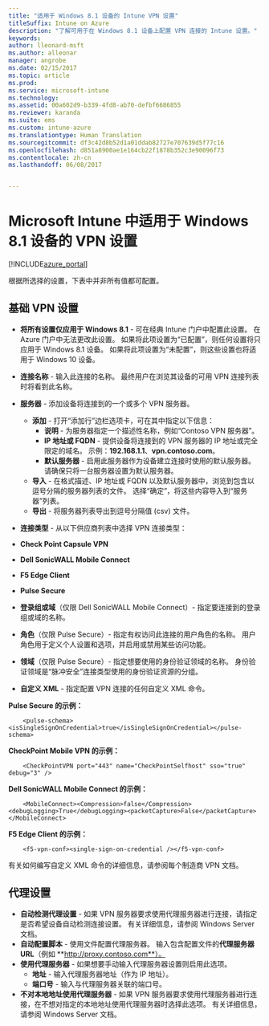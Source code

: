 ```yaml
---
title: "适用于 Windows 8.1 设备的 Intune VPN 设置"
titleSuffix: Intune on Azure
description: "了解可用于在 Windows 8.1 设备上配置 VPN 连接的 Intune 设置。"
keywords: 
author: lleonard-msft
ms.author: alleonar
manager: angrobe
ms.date: 02/15/2017
ms.topic: article
ms.prod: 
ms.service: microsoft-intune
ms.technology: 
ms.assetid: 00a602d9-b339-4fd8-ab70-defbf6686855
ms.reviewer: karanda
ms.suite: ems
ms.custom: intune-azure
ms.translationtype: Human Translation
ms.sourcegitcommit: df3c42d8b52d1a01ddab82727e707639d5f77c16
ms.openlocfilehash: d851a8900ae1e164cb22f1878b352c3e90096f73
ms.contentlocale: zh-cn
ms.lasthandoff: 06/08/2017


---
```


# <a name="vpn-settings-for-windows-81-devices-in-microsoft-intune"></a>Microsoft Intune 中适用于 Windows 8.1 设备的 VPN 设置

[!INCLUDE[azure_portal](./includes/azure_portal.md)]

根据所选择的设置，下表中并非所有值都可配置。

## <a name="base-vpn-settings"></a>基础 VPN 设置


- **将所有设置仅应用于 Windows 8.1** - 可在经典 Intune 门户中配置此设置。 在 Azure 门户中无法更改此设置。 如果将此项设置为“已配置”，则任何设置将只应用于 Windows 8.1 设备。 如果将此项设置为“未配置”，则这些设置也将适用于 Windows 10 设备。
- **连接名称** - 输入此连接的名称。 最终用户在浏览其设备的可用 VPN 连接列表时将看到此名称。
- **服务器** - 添加设备将连接到的一个或多个 VPN 服务器。
    - **添加** - 打开“添加行”边栏选项卡，可在其中指定以下信息：
        - **说明** - 为服务器指定一个描述性名称，例如“Contoso VPN 服务器”。
        - **IP 地址或 FQDN** - 提供设备将连接到的 VPN 服务器的 IP 地址或完全限定的域名。 示例：**192.168.1.1**、**vpn.contoso.com**。
        - **默认服务器** - 启用此服务器作为设备建立连接时使用的默认服务器。 请确保只将一台服务器设置为默认服务器。
    - **导入** - 在格式描述、IP 地址或 FQDN 以及默认服务器中，浏览到包含以逗号分隔的服务器列表的文件。 选择“确定”，将这些内容导入到“服务器”列表。
    - **导出** - 将服务器列表导出到逗号分隔值 (csv) 文件。

- **连接类型** - 从以下供应商列表中选择 VPN 连接类型：
- **Check Point Capsule VPN**
- **Dell SonicWALL Mobile Connect**
- **F5 Edge Client**
- **Pulse Secure**

<!--- **Fingerprint** (Check Point Capsule VPN only) - Specify a string (for example, "Contoso Fingerprint Code") that will be used to verify that the VPN server can be trusted. A fingerprint can be sent to the client so it knows to trust any server that presents the same fingerprint when connecting. If the device doesn’t already have the fingerprint, it will prompt the user to trust the VPN server that they are connecting to while showing the fingerprint. (The user manually verifies the fingerprint and chooses **trust** to connect.) --->

- **登录组或域**（仅限 Dell SonicWALL Mobile Connect）- 指定要连接到的登录组或域的名称。

- **角色**（仅限 Pulse Secure）- 指定有权访问此连接的用户角色的名称。 用户角色用于定义个人设置和选项，并启用或禁用某些访问功能。

- **领域**（仅限 Pulse Secure）- 指定想要使用的身份验证领域的名称。 身份验证领域是“脉冲安全”连接类型使用的身份验证资源的分组。


- **自定义 XML** - 指定配置 VPN 连接的任何自定义 XML 命令。

**Pulse Secure 的示例：**

```
    <pulse-schema><isSingleSignOnCredential>true</isSingleSignOnCredential></pulse-schema>

```

**CheckPoint Mobile VPN 的示例：**
```
    <CheckPointVPN port="443" name="CheckPointSelfhost" sso="true" debug="3" />

```

**Dell SonicWALL Mobile Connect 的示例：**
```
    <MobileConnect><Compression>false</Compression><debugLogging>True</debugLogging><packetCapture>False</packetCapture></MobileConnect>

```

**F5 Edge Client 的示例：**

```
    <f5-vpn-conf><single-sign-on-credential /></f5-vpn-conf>

```

有关如何编写自定义 XML 命令的详细信息，请参阅每个制造商 VPN 文档。


## <a name="proxy-settings"></a>代理设置

- **自动检测代理设置** - 如果 VPN 服务器要求使用代理服务器进行连接，请指定是否希望设备自动检测连接设置。 有关详细信息，请参阅 Windows Server 文档。
- **自动配置脚本** - 使用文件配置代理服务器。 输入包含配置文件的**代理服务器 URL**（例如 **http://proxy.contoso.com**）。
- **使用代理服务器** - 如果想要手动输入代理服务器设置则启用此选项。
    - **地址** - 输入代理服务器地址（作为 IP 地址）。
    - **端口号** - 输入与代理服务器关联的端口号。
- **不对本地地址使用代理服务器** - 如果 VPN 服务器要求使用代理服务器进行连接，在不想对指定的本地地址使用代理服务器时选择此选项。 有关详细信息，请参阅 Windows Server 文档。

